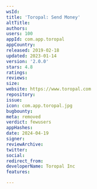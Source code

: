 ```yaml
---
wsId: 
title: 'Toropal: Send Money'
altTitle: 
authors: 
users: 100
appId: com.app.toropal
appCountry: 
released: 2019-02-18
updated: 2023-01-14
version: '2.0.0'
stars: 4.8
ratings: 
reviews: 
size: 
website: https://www.toropal.com
repository: 
issue: 
icon: com.app.toropal.jpg
bugbounty: 
meta: removed
verdict: fewusers
appHashes: 
date: 2024-04-19
signer: 
reviewArchive: 
twitter: 
social: 
redirect_from: 
developerName: Toropal Inc
features: 

---
```


